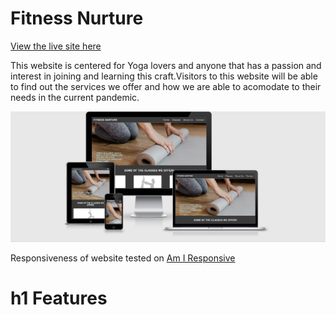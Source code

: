 # Fitness Nurture

[View the live site here](https://ibrahimali31.github.io/fitness-nurture/)

This website is centered for Yoga lovers and anyone that has a passion and interest 
in joining and learning this craft.Visitors to this website will be able to find out 
the services we offer and how we are able to acomodate to their needs in the current 
pandemic.

<img src="testing/images/am-i-responsive.png">

Responsiveness of website tested on [Am I Responsive](http://ami.responsivedesign.is/)


# h1 Features 

